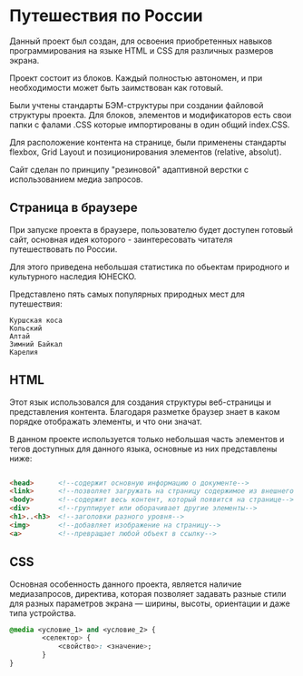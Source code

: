 # **Путешествия по России**

Данный проект был создан, для освоения приобретенных навыков программирования на языке HTML и CSS для различных размеров экрана. 

Проект состоит из блоков. Каждый полностью автономен, и при необходимости может быть заимствован как готовый.

Были учтены стандарты БЭМ-структуры при создании файловой структуры проекта. Для блоков, элементов и модификаторов есть свои папки с фалами .CSS которые импортированы в один общий index.CSS.

Для расположение контента на странице, были применены стандарты flexbox, Grid Layout и позиционирования элементов (relative, absolut).

Сайт сделан по принципу "резиновой" адаптивной верстки с использованием медиа запросов.

## Страница в браузере

При запуске проекта в браузере, пользователю будет доступен готовый сайт, основная идея которого - заинтересовать читателя путешествовать по России.

Для этого приведена небольшая статистика по обьектам природного и культурного наследия ЮНЕСКО.

Представлено пять самых популярных природных мест для путешествия:
```
Куршская коса
Кольский
Алтай
Зимний Байкал
Карелия
```

## HTML

Этот язык использовался для создания структуры веб-страницы и представления контента. Благодаря разметке браузер знает в каком порядке отображать элементы, и что они значат.

В данном проекте используется только небольшая часть элементов и тегов доступных для данного языка, основные из них представлены ниже: 

```html

<head>      <!--содержит основную информацию о документе-->
<link>      <!--позволяет загружать на страницу содержимое из внешнего файла.-->
<body>      <!--содержит весь контент, который появится на странице-->
<div>       <!--группирует или оборачивает другие элементы-->
<h1>..<h3>  <!--заголовки разного уровня-->
<img>       <!--добавляет изображение на страницу-->
<a>         <!--превращает любой объект в ссылку-->

```

## CSS
Основная особенность данного проекта, является наличие медиазапросов, директива, которая позволяет задавать разные стили для разных параметров экрана — ширины, высоты, ориентации и даже типа устройства.

```CSS
@media <условие_1> and <условие_2> {
		<селектор> {
			<свойство>: <значение>;
		}
}
```

